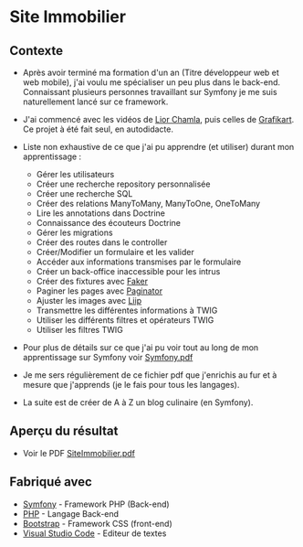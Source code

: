 # Site Immobilier
## Contexte

* Après avoir terminé ma formation d'un an (Titre développeur web et web mobile), j'ai voulu me spécialiser un peu plus dans le back-end. 
Connaissant plusieurs personnes travaillant sur Symfony je me suis naturellement lancé sur ce framework.

* J'ai commencé avec les vidéos de [Lior Chamla](https://www.youtube.com/watch?v=UTusmVpwJXo), 
  puis celles de [Grafikart](https://www.youtube.com/watch?v=82yVPNwC8cY&list=PLjwdMgw5TTLX7wmorGgfrqI9TcA8nMb29). Ce projet à été fait seul, en autodidacte.

* Liste non exhaustive de ce que j'ai pu apprendre (et utiliser) durant mon apprentissage :
  * Gérer les utilisateurs
  * Créer une recherche repository personnalisée
  * Créer une recherche SQL
  * Créer des relations ManyToMany, ManyToOne, OneToMany
  * Lire les annotations dans Doctrine
  * Connaissance des écouteurs Doctrine
  * Gérer les migrations
  * Créer des routes dans le controller
  * Créer/Modifier un formulaire et les valider
  * Accéder aux informations transmises par le formulaire
  * Créer un back-office inaccessible pour les intrus
  * Créer des fixtures avec [Faker](https://github.com/fzaninotto/Faker)
  * Paginer les pages avec [Paginator](https://github.com/KnpLabs/KnpPaginatorBundle)
  * Ajuster les images avec [Liip](https://github.com/liip/LiipImagineBundle)
  * Transmettre les différentes informations à TWIG
  * Utiliser les différents filtres et opérateurs TWIG
  * Utiliser les filtres TWIG
 
 * Pour plus de détails sur ce que j'ai pu voir tout au long de mon apprentissage sur Symfony voir [Symfony.pdf](https://github.com/Bertoia-Jeremy/Site_immobilier/blob/main/Symfony.pdf)
 * Je me sers régulièrement de ce fichier pdf que j'enrichis au fur et à mesure que j'apprends (je le fais pour tous les langages).
 
  
* La suite est de créer de A à Z un blog culinaire (en Symfony).

## Aperçu du résultat
    
 * Voir le PDF [SiteImmobilier.pdf](https://github.com/Bertoia-Jeremy/Site_immobilier/blob/main/SiteImmobilier.pdf)

## Fabriqué avec
* [Symfony](https://symfony.com/) - Framework PHP (Back-end)
* [PHP](https://www.php.net/) - Langage Back-end
* [Bootstrap](https://getbootstrap.com/docs/4.4/getting-started/introduction/) - Framework CSS (front-end)
* [Visual Studio Code](https://code.visualstudio.com/) - Editeur de textes



